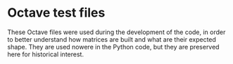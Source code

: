 # Octave test files

These Octave files were used during the development of the code, in
order to better understand how matrices are built and what are their
expected shape. They are used nowere in the Python code, but they are
preserved here for historical interest.
